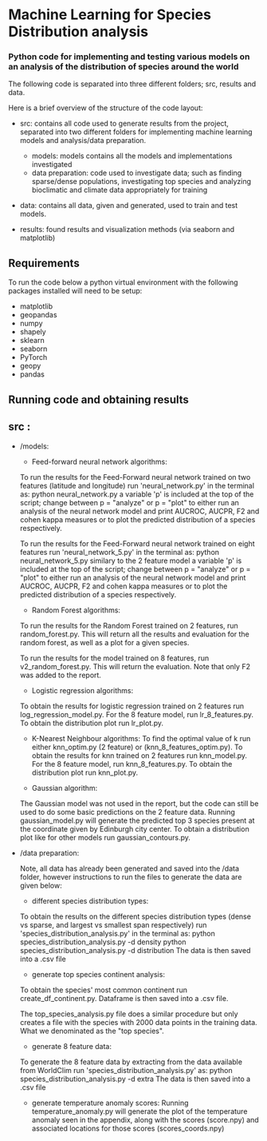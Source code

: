 # Machine Learning for Species Distribution analysis 

### Python code for implementing and testing various models on an analysis of the distribution of species around the world

The following code is separated into three different folders; src, results and data. 

Here is a brief overview of the structure of the code layout:
* src: contains all code used to generate results from the project, separated into two different folders for implementing machine learning models and analysis/data preparation.
    * models: models contains all the models and implementations investigated
    * data preparation: code used to investigate data; such as finding sparse/dense populations, investigating top species and analyzing bioclimatic and climate data appropriately for training

* data: contains all data, given and generated, used to train and test models.
* results: found results and visualization methods (via seaborn and matplotlib)

## Requirements

To run the code below a python virtual environment with the following packages installed will need to be setup:

* matplotlib
* geopandas
* numpy
* shapely
* sklearn
* seaborn
* PyTorch
* geopy
* pandas


## Running code and obtaining results

## src :

* /models:

    * Feed-forward neural network algorithms:

    To run the results for the Feed-Forward neural network trained on two features (latitude and longitude) run 
    'neural_network.py' in the terminal as:
    python neural_network.py
    a variable 'p' is included at the top of the script; change between p = "analyze" or p = "plot" to either run an analysis of the neural network model and print AUCROC, AUCPR, F2 and cohen kappa measures or to plot the predicted distribution of a species respectively.

    To run the results for the Feed-Forward neural network trained on eight features run 'neural_network_5.py' in the terminal as:
    python neural_network_5.py 
    similary to the 2 feature model a variable 'p' is included at the top of the script; change between p = "analyze" or p = "plot" to either run an analysis of the neural network model and print AUCROC, AUCPR, F2 and cohen kappa measures or to plot the predicted distribution of a species respectively.

    * Random Forest algorithms:

    To run the results for the Random Forest trained on 2 features, run random_forest.py. This will return all the results and evaluation for the random forest, as well as a plot for a given species.

    To run the results for the model trained on 8 features, run v2_random_forest.py. This will return the evaluation. Note that only F2 was added to the report.

    * Logistic regression algorithms:

    To obtain the results for logistic regression trained on 2 features run log_regression_model.py. For the 8 feature model, run lr_8_features.py. To obtain the distribution plot run lr_plot.py.

    * K-Nearest Neighbour algorithms:
    To find the optimal value of k run either knn_optim.py (2 feature) or (knn_8_features_optim.py). To obtain the results for knn trained on 2 features run knn_model.py. For the 8 feature model, run knn_8_features.py. To obtain the distribution plot run knn_plot.py.

    * Gaussian algorithm:

    The Gaussian model was not used in the report, but the code can still be used to do some basic predictions on the 2 feature data. Running gaussian_model.py will generate the predicted top 3 species present at the coordinate given by Edinburgh city center. To obtain a distribution plot like for other models run gaussian_contours.py.


    
* /data preparation:

    Note, all data has already been generated and saved into the /data folder, however instructions to run the files to generate the data are given below:

    * different species distribution types:

    To obtain the results on the different species distribution types (dense vs sparse, and largest vs smallest span respectively) run 'species_distribution_analysis.py' in the terminal as:
    python species_distribution_analysis.py -d density
    python species_distribution_analysis.py -d distribution
    The data is then saved into a .csv file

    * generate top species continent analysis:

    To obtain the species' most common continent run create_df_continent.py. Dataframe is then saved into a .csv file.

    The top_species_analysis.py file does a similar procedure but only creates a file with the species with 2000 data points in the training data. What we denominated as the "top species".

    * generate 8 feature data:

    To generate the 8 feature data by extracting from the data available from WorldClim run 'species_distribution_analysis.py' as:
    python species_distribution_analysis.py -d extra
    The data is then saved into a .csv file

    * generate temperature anomaly scores:
    Running temperature_anomaly.py will generate the plot of the temperature anomaly seen in the appendix, along with the scores (score.npy) and associated locations for those scores (scores_coords.npy)







